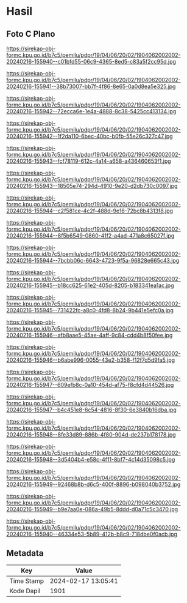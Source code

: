 # Hasil

## Foto C Plano

https://sirekap-obj-formc.kpu.go.id/b7c5/pemilu/pdpr/19/04/06/20/02/1904062002002-20240216-155940--c01bfd55-06c9-4365-8ed5-c83a5f2cc95d.jpg

https://sirekap-obj-formc.kpu.go.id/b7c5/pemilu/pdpr/19/04/06/20/02/1904062002002-20240216-155941--38b73007-bb7f-4f86-8e65-0a0d8ea5e325.jpg

https://sirekap-obj-formc.kpu.go.id/b7c5/pemilu/pdpr/19/04/06/20/02/1904062002002-20240216-155942--72ecca6e-1e4a-4888-8c38-5425cc413134.jpg

https://sirekap-obj-formc.kpu.go.id/b7c5/pemilu/pdpr/19/04/06/20/02/1904062002002-20240216-155942--1f2da110-6bec-40bc-b0fb-55e26c327c47.jpg

https://sirekap-obj-formc.kpu.go.id/b7c5/pemilu/pdpr/19/04/06/20/02/1904062002002-20240216-155943--fcf78119-612c-4a14-a658-a436460653f1.jpg

https://sirekap-obj-formc.kpu.go.id/b7c5/pemilu/pdpr/19/04/06/20/02/1904062002002-20240216-155943--18505e74-294d-4910-9e20-d2db730c0097.jpg

https://sirekap-obj-formc.kpu.go.id/b7c5/pemilu/pdpr/19/04/06/20/02/1904062002002-20240216-155944--c2f581ce-4c2f-488d-9e16-72bc8b4313f8.jpg

https://sirekap-obj-formc.kpu.go.id/b7c5/pemilu/pdpr/19/04/06/20/02/1904062002002-20240216-155944--8f5b6549-0860-41f2-a4ad-471a8c65027f.jpg

https://sirekap-obj-formc.kpu.go.id/b7c5/pemilu/pdpr/19/04/06/20/02/1904062002002-20240216-155944--7bcbb06c-6643-4723-9f5a-96828e665c43.jpg

https://sirekap-obj-formc.kpu.go.id/b7c5/pemilu/pdpr/19/04/06/20/02/1904062002002-20240216-155945--b18cc625-61e2-405d-8205-b183341ea1ac.jpg

https://sirekap-obj-formc.kpu.go.id/b7c5/pemilu/pdpr/19/04/06/20/02/1904062002002-20240216-155945--731422fc-a8c0-4fd8-8b24-9b441e5efc0a.jpg

https://sirekap-obj-formc.kpu.go.id/b7c5/pemilu/pdpr/19/04/06/20/02/1904062002002-20240216-155946--afb8aae5-45ae-4aff-9c84-cdd4b8f50fee.jpg

https://sirekap-obj-formc.kpu.go.id/b7c5/pemilu/pdpr/19/04/06/20/02/1904062002002-20240216-155946--b6abe996-0055-43e2-b358-f12f7d5d9fa5.jpg

https://sirekap-obj-formc.kpu.go.id/b7c5/pemilu/pdpr/19/04/06/20/02/1904062002002-20240216-155947--609efb8c-0a10-454d-af75-f8cfd4d44526.jpg

https://sirekap-obj-formc.kpu.go.id/b7c5/pemilu/pdpr/19/04/06/20/02/1904062002002-20240216-155947--b4c451e8-6c54-4816-8f30-6e3840b16dba.jpg

https://sirekap-obj-formc.kpu.go.id/b7c5/pemilu/pdpr/19/04/06/20/02/1904062002002-20240216-155948--8fe33d89-886b-4f80-904d-de237b178178.jpg

https://sirekap-obj-formc.kpu.go.id/b7c5/pemilu/pdpr/19/04/06/20/02/1904062002002-20240216-155948--3d5404b4-e58c-4f11-8bf7-4c14d35098c5.jpg

https://sirekap-obj-formc.kpu.go.id/b7c5/pemilu/pdpr/19/04/06/20/02/1904062002002-20240216-155949--92468b8b-d6c5-400f-8896-b098040b3752.jpg

https://sirekap-obj-formc.kpu.go.id/b7c5/pemilu/pdpr/19/04/06/20/02/1904062002002-20240216-155949--b9e7aa0e-086a-49b5-8ddd-d0a71c5c3470.jpg

https://sirekap-obj-formc.kpu.go.id/b7c5/pemilu/pdpr/19/04/06/20/02/1904062002002-20240216-155940--46334e53-5b89-412b-b8c9-718dbe0f0acb.jpg


## Metadata

| Key        | Value               |
| ---------- | ------------------- |
| Time Stamp | 2024-02-17 13:05:41 |
| Kode Dapil | 1901                |



